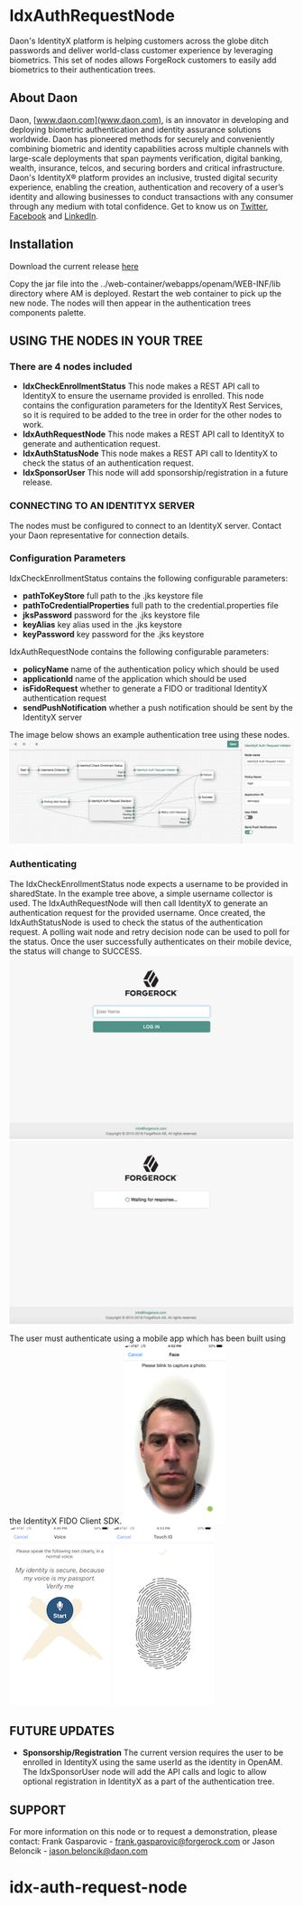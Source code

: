 # IdxAuthRequestNode

Daon's IdentityX platform is helping customers across the globe ditch passwords and deliver world-class customer experience by leveraging biometrics. This set of nodes allows ForgeRock customers to easily add biometrics to their authentication trees.

## About Daon ##
Daon, [www.daon.com](www.daon.com), is an innovator in developing and deploying biometric authentication and identity assurance solutions worldwide. Daon has pioneered methods for securely and conveniently combining biometric and identity capabilities across multiple channels with large-scale deployments that span payments verification, digital banking, wealth, insurance, telcos, and securing borders and critical infrastructure. Daon's IdentityX® platform provides an inclusive, trusted digital security experience, enabling the creation, authentication and recovery of a user’s identity and allowing businesses to conduct transactions with any consumer through any medium with total confidence. Get to know us on [Twitter](https://twitter.com/DaonInc), [Facebook](https://www.facebook.com/humanauthentication) and [LinkedIn](https://www.linkedin.com/company/daon).

## Installation ##
Download the current release [here](https://github.com/JBeloncik/idx-auth-request-node/releases/latest)

Copy the jar file into the ../web-container/webapps/openam/WEB-INF/lib directory where AM is deployed.  Restart the web container to pick up the new node.  The nodes will then appear in the authentication trees components palette.

## USING THE NODES IN YOUR TREE ##

### There are 4 nodes included ###
- **IdxCheckEnrollmentStatus** This node makes a REST API call to IdentityX to ensure the username provided is enrolled. This node contains the configuration parameters for the IdentityX Rest Services, so it is required to be added to the tree in order for the other nodes to work.
- **IdxAuthRequestNode** This node makes a REST API call to IdentityX to generate and authentication request.
- **IdxAuthStatusNode** This node makes a REST API call to IdentityX to check the status of an authentication request.
- **IdxSponsorUser** This node will add sponsorship/registration in a future release.

### CONNECTING TO AN IDENTITYX SERVER ###
The nodes must be configured to connect to an IdentityX server. Contact your Daon representative for connection details.

### Configuration Parameters ###
IdxCheckEnrollmentStatus contains the following configurable parameters:
- **pathToKeyStore** full path to the .jks keystore file
- **pathToCredentialProperties** full path to the credential.properties file
- **jksPassword** password for the .jks keystore file
- **keyAlias** key alias used in the .jks keystore
- **keyPassword** key password for the .jks keystore

IdxAuthRequestNode contains the following configurable parameters:
- **policyName** name of the authentication policy which should be used
- **applicationId** name of the application which should be used
- **isFidoRequest** whether to generate a FIDO or traditional IdentityX authentication request
- **sendPushNotification** whether a push notification should be sent by the IdentityX server

The image below shows an example authentication tree using these nodes.
![ScreenShot](./images/example.png)

### Authenticating ###
The IdxCheckEnrollmentStatus node expects a username to be provided in sharedState. In the example tree above, a simple username collector is used. The IdxAuthRequestNode will then call IdentityX to generate an authentication request for the provided username. Once created, the IdxAuthStatusNode is used to check the status of the authentication request. A polling wait node and retry decision node can be used to poll for the status. Once the user successfully authenticates on their mobile device, the status will change to SUCCESS.
![ScreenShot](./images/capture_username.png)
![ScreenShot](./images/waiting_for_response.png)

The user must authenticate using a mobile app which has been built using the IdentityX FIDO Client SDK.
![ScreenShot](./images/openam_face.png)
![ScreenShot](./images/openam_voice.png)
![ScreenShot](./images/openam_finger.png)

## FUTURE UPDATES ##
- **Sponsorship/Registration** The current version requires the user to be enrolled in IdentityX using the same userId as the identity in OpenAM. The IdxSponsorUser node will add the API calls and logic to allow optional registration in IdentityX as a part of the authentication tree.

## SUPPORT ##
For more information on this node or to request a demonstration, please contact:
Frank Gasparovic - frank.gasparovic@forgerock.com
or
Jason Beloncik - jason.beloncik@daon.com

# idx-auth-request-node
